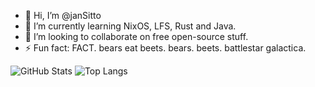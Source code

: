 - 👋 Hi, I’m @janSitto
- 🌱 I’m currently learning NixOS, LFS, Rust and Java.
- 💞️ I’m looking to collaborate on free open-source stuff.
- ⚡ Fun fact: FACT. bears eat beets. bears. beets. battlestar galactica.

![GitHub Stats](https://github-readme-stats.vercel.app/api?username=janSitto&show_icons=true&theme=dark)
![Top Langs](https://github-readme-stats.vercel.app/api/top-langs/?username=janSitto&layout=compact&langs_count=8&theme=darkl&hide=html,css)
